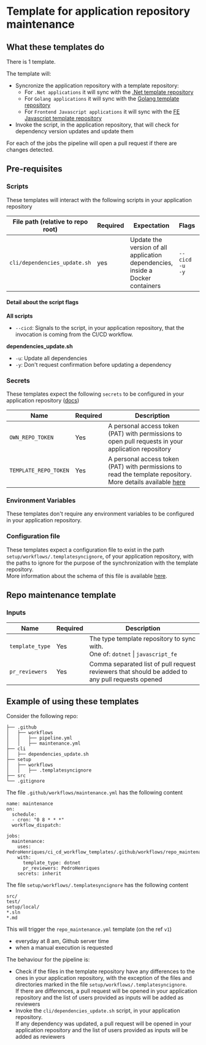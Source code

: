 # Template for application repository maintenance

## What these templates do

There is 1 template.

The template will:
- Syncronize the application repository with a template  repository:
  - For `.Net applications` it will sync with the [.Net template repository](https://github.com/PedroHenriques/dotnet_ms_template)
  - For `Golang applications` it will sync with the [Golang template repository](https://github.com/PedroHenriques/golang_ms_template)
  - For `Frontend Javascript applications` it will sync with the [FE Javascript template repository](https://github.com/PedroHenriques/javascript_fe_template)
- Invoke the script, in the application repository, that will check for dependency version updates and update them

For each of the jobs the pipeline will open a pull request if there  are changes detected.

## Pre-requisites

### Scripts

These templates will interact with the following scripts in your application repository

| File path (relative to repo root) | Required | Expectation | Flags | Arguments | Example invocation |
| ----------- | ----------- | ----------- | ----------- | ----------- | ----------- |
| `cli/dependencies_update.sh` | yes | Update the version of all application dependencies, inside a Docker containers | `--cicd`<br>`-u`<br>`-y` | N/A | `sh cli/dependencies_update.sh --cicd -u -y` |

#### Detail about the script flags

**All scripts**
- `--cicd`: Signals to the script, in your application repository, that the invocation is coming from the CI/CD workflow.

**dependencies_update.sh**
- `-u`: Update all dependencies
- `-y`: Don't request confirmation before updating a dependency

### Secrets

These templates expect the following `secrets` to be configured in your application repository ([docs](https://docs.github.com/en/actions/security-for-github-actions/security-guides/using-secrets-in-github-actions))

| Name | Required | Description |
| ----------- | ----------- | ----------- |
| `OWN_REPO_TOKEN` | Yes | A personal access token (PAT) with permissions to open pull requests in your application repository |
| `TEMPLATE_REPO_TOKEN` | Yes | A personal access token (PAT) with permissions to read the template repository.<br>More details available [here](https://github.com/marketplace/actions/actions-template-sync#3-using-a-pat) |

### Environment Variables

These templates don't require any environment variables to be configured in your application repository.

### Configuration file

These templates expect a configuration file to exist in the path `setup/workflows/.templatesyncignore`, of your application repository, with the paths to ignore for the purpose of the synchronization with the template repository.<br>
More information about the schema of this file is available [here](https://github.com/marketplace/actions/actions-template-sync#ignore-files).

## Repo maintenance template

### Inputs
| Name | Required | Description |
| ----------- | ----------- | ----------- |
| `template_type` | Yes | The type template repository to sync with.<br>One of: `dotnet` \| `javascript_fe` |
| `pr_reviewers` | Yes | Comma separated list of pull request reviewers that should be added to any pull requests opened |

## Example of using these templates

Consider the following repo:
```
├── .github
│   ├── workflows
│   │   ├── pipeline.yml
│   │   ├── maintenance.yml
├── cli
│   ├── dependencies_update.sh
├── setup
│   ├── workflows
│   │   ├── .templatesyncignore
├── src
└── .gitignore
```

The file `.github/workflows/maintenance.yml` has the following content
```
name: maintenance
on:
  schedule:
  - cron: "0 8 * * *"
  workflow_dispatch:

jobs:
  maintenance:
    uses: PedroHenriques/ci_cd_workflow_templates/.github/workflows/repo_maintenance.yml@v1
    with:
      template_type: dotnet
      pr_reviewers: PedroHenriques
    secrets: inherit
```

The file `setup/workflows/.templatesyncignore` has the following content
```
src/
test/
setup/local/
*.sln
*.md
```

This will trigger the `repo_maintenance.yml` template (on the ref `v1`)
- everyday at 8 am, Github server time
- when a manual execution is requested

The behaviour for the pipeline is:
- Check if the files in the template repository have any differences to the ones in your application repository, with the exception of the files and directories marked in the file `setup/workflows/.templatesyncignore`.<br>If there are differences, a pull request will be opened in your application repository and the list of users provided as inputs will be added as reviewers
- Invoke the `cli/dependencies_update.sh` script, in your application repository.<br>If any dependency was updated, a pull request will be opened in your application repository and the list of users provided as inputs will be added as reviewers
